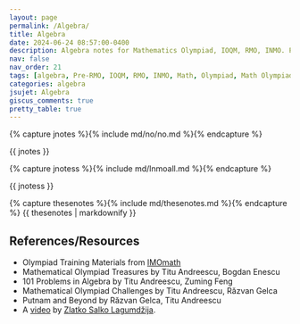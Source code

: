 ```yaml
---
layout: page
permalink: /Algebra/
title: Algebra
date: 2024-06-24 08:57:00-0400
description: Algebra notes for Mathematics Olympiad, IOQM, RMO, INMO. Problem set, Solutions, Questions, Answers, Hints, Walkthroughs, Discussions.
nav: false
nav_order: 21
tags: [algebra, Pre-RMO, IOQM, RMO, INMO, Math, Olympiad, Math Olympiad, Mathematics Olympiad, Notes, Handouts, Lecture Notes, Problem set, Questions, Answers, Problems, Solutions, Discussions, pdf]
categories: algebra
jsujet: Algebra
giscus_comments: true
pretty_table: true
---
```


{% capture jnotes %}{% include md/no/no.md %}{% endcapture %}

{{ jnotes }}
<!-- 
{% capture lnmoa %}{% include lnmo/lnmoalg.md %}{% endcapture %}
{{ lnmoa | markdownify }} -->

{% capture jnotess %}{% include md/lnmoall.md %}{% endcapture %}

{{ jnotess }}

{% capture thesenotes %}{% include md/thesenotes.md %}{% endcapture %}
{{ thesenotes | markdownify }}

## References/Resources

- Olympiad Training Materials from [IMOmath](https://imomath.com/index.cgi?page=mathTexts)
- Mathematical Olympiad Treasures by Titu Andreescu, Bogdan Enescu
- 101 Problems in Algebra by Titu Andreescu, Zuming Feng
- Mathematical Olympiad Challenges by Titu Andreescu, Răzvan Gelca
- Putnam and Beyond by Răzvan Gelca, Titu Andreescu
- A [<i class="fa-brands fa-youtube"></i> video](https://www.youtube.com/watch?v=gvG22CFDK2o) by [Zlatko Salko Lagumdžija](https://www.imo-official.org/participant_r.aspx?id=25889).
